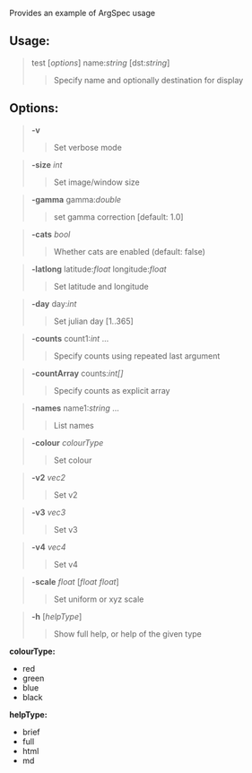 Provides an example of ArgSpec usage

## Usage:
> test [*options*] name:_string_ [dst:_string_]
>> Specify name and optionally destination for display

## Options:
>   **-v** 
>>    Set verbose mode

>   **-size** _int_
>>    Set image/window size

>   **-gamma** gamma:_double_
>>    set gamma correction [default: 1.0]

>   **-cats** _bool_
>>    Whether cats are enabled (default: false)

>   **-latlong** latitude:_float_ longitude:_float_
>>    Set latitude and longitude

>   **-day** day:_int_
>>    Set julian day [1..365]

>   **-counts** count1:_int_ ...
>>    Specify counts using repeated last argument

>   **-countArray** counts:_int[]_
>>    Specify counts as explicit array

>   **-names** name1:_string_ ...
>>    List names

>   **-colour** _colourType_
>>    Set colour

>   **-v2** _vec2_
>>    Set v2

>   **-v3** _vec3_
>>    Set v3

>   **-v4** _vec4_
>>    Set v4

>   **-scale** _float_ [_float_ _float_]
>>    Set uniform or xyz scale

>   **-h** [_helpType_]
>>    Show full help, or help of the given type


**colourType:**

- red
- green
- blue
- black

**helpType:**

- brief
- full
- html
- md


